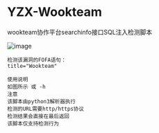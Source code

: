 # YZX-Wookteam
wookteam协作平台searchinfo接口SQL注入检测脚本

![image](https://github.com/user-attachments/assets/4671651a-1c14-4102-999c-43372195e2c0)

```shell
检测该漏洞的FOFA语句：
title="Wookteam"

使用说明
如图所示 或 -h
注意
该脚本由python3解析器执行
检测的URL需要http/https协议
检测结果会直接在最后返回
该脚本仅支持检测行为
```

